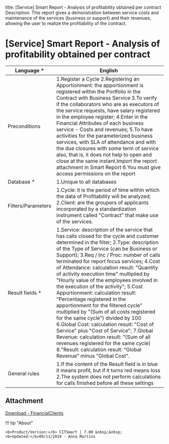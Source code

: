 title:  [Service] Smart Report - Analysis of profitability obtained per contract
Description: This report gives a demonstration between service costs and maintenance of the services (business or support) and their revenues, allowing the user to realize the profitability of the contract. 
# [Service] Smart Report - Analysis of profitability obtained per contract



| Language *         | English                                                                                                                                                                                                                                                                                                                                                                                                                                                                                                                                                                                                                                                                                                                                                                                                                                                                                              |
|--------------------|------------------------------------------------------------------------------------------------------------------------------------------------------------------------------------------------------------------------------------------------------------------------------------------------------------------------------------------------------------------------------------------------------------------------------------------------------------------------------------------------------------------------------------------------------------------------------------------------------------------------------------------------------------------------------------------------------------------------------------------------------------------------------------------------------------------------------------------------------------------------------------------------------|
| Preconditions      | 1.Register a Cycle   2.Registering an Apportionment: the apportionment is registered within the Portfolio in the Contract with Business Service   3.To verify if the collaborators who are as executors of the service requests, have salary registered in the employee register;   4.Enter in the Financial Attributes of each business service - Costs and revenues;   5.To have activities for the parameterized business services, with SLA of attendance and with the due closures with some term of service also, that is, it does not help to open and close at the same instant.Import the report attachment in Smart Report   6.You must give access permissions on the report                                                                                                                                                                                                              |
| Database *         | 1.Unique to all databases                                                                                                                                                                                                                                                                                                                                                                                                                                                                                                                                                                                                                                                                                                                                                                                                                                                                            |
| Filters/Parameters | 1.Cycle: it is the period of time within which the data of Profitability will be analyzed;   2.Client: are the groupers of applicants incorporated by a standardization instrument called "Contract" that make use of the services.                                                                                                                                                                                                                                                                                                                                                                                                                                                                                                                                                                                                                                                                  |
| Result fields *    | 1.Service: description of the service that has calls closed for the cycle and customer determined in the filter;   2.Type: description of the Type of Service (can be Business or Support);  3.Req / Inc / Proc: number of calls terminated for report focus services;   4.Cost of Attendance: calculation result: "Quantity of activity execution time" multiplied by "Hourly value of the employees involved in the execution of the activity";   5.Cost Apportionment: calculation result: "Percentage registered in the apportionment for the filtered cycle" multiplied by "(Sum of all costs registered for the same cycle") divided by 100   6.Global Cost: calculation result: "Cost of Service" plus "Cost of Service";   7.Global Revenue: calculation result: "(Sum of all revenues registered for the same cycle)   8."Result: calculation result: "Global Revenue" minus "Global Cost". |
| General rules      | 1.If the content of the Result field is in blue it means profit, but if it turns red means loss   2.The system does not perform calculations for calls finished before all these settings                                                                                                                                                                                                                                                                                                                                                                                                                                                                                                                                                                                                                                                                                                            |
Attachment
--------

[Download - FinancialClients][1]


!!! tip "About"

    <b>Product/Version:</b> CITSmart | 7.00 &nbsp;&nbsp;
    <b>Updated:</b>09/11/2019 - Anna Martins

[1]:![Relatório](images/FinancialClient.citreport)
